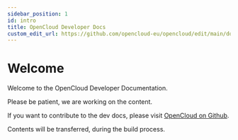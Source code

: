 ```yaml
---
sidebar_position: 1
id: intro
title: OpenCloud Developer Docs
custom_edit_url: https://github.com/opencloud-eu/opencloud/edit/main/docs/intro.md
---
```


# Welcome

Welcome to the OpenCloud Developer Documentation.

Please be patient, we are working on the content.

If you want to contribute to the dev docs, please visit [OpenCloud on Github](https://github.com/opencloud-eu/).

Contents will be transferred, during the build process.

